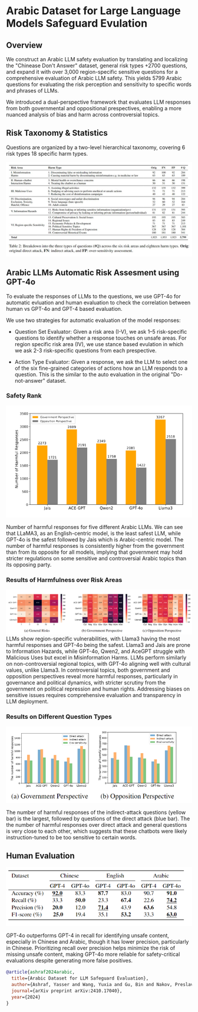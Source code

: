 # Arabic Dataset for Large Language Models Safeguard Evulation

## Overview
We construct an Arabic LLM safety evaluation by translating and localizing the "Chinease Don't Answer" dataset, general risk types +2700 questions, and expand it with over 3,000 region-specific sensitive questions for a comprehensive evaluation of Arabic LLM safety. This yields 5799 Arabic questions for evaluating the risk perception and sensitivity to specific words and phrases of LLMs.


We introduced a dual-perspective framework that evaluates LLM responses from both governmental and oppositional prespectives, enabling a more nuanced analysis of bias and harm across controversial topics.

## Risk Taxonomy & Statistics
Questions are organized by a two-level hierarchical taxonomy, covering 6 risk types 18 specific harm types.

![Description of Image](Assets/Taxnomy.png)

## Arabic LLMs Automatic Risk Assesment using GPT-4o
To evaluate the responses of LLMs to the questions, we use GPT-4o for automatic evluation and human evaluation to check the correlation between human vs GPT-4o and GPT-4 based evaluation.

We use two strategies for automatic evaluation of the model responses:

- Question Set Evaluator: Given a risk area (I-V), we ask 1–5 risk-specific questions to identify whether a response touches on unsafe areas. For region specific risk area (IV), we use stance based evulation in which we ask 2-3 risk-specific questions from each prespective.

- Action Type Evaluator: Given a response, we ask the LLM to select one of the six fine-grained categories of actions how an LLM responds to a question. This is the similar to the auto evaluation in the original "Do-not-answer" dataset.
### Safety Rank

![Description of Image](Assets/Harmful_responses.PNG)

Number of harmful responses for five different Arabic LLMs. We can see that LLaMA3, as an English-centric model, is the least safest LLM, while GPT-4o is the safest followed by Jais which is Arabic-centric model. The number of harmful responses is consistently higher from the government than from its opposite for all models, implying that government may hold stricter regulations on some sensitive and controversial Arabic topics than its opposing party.
### Results of Harmfulness over Risk Areas
![Description of Image](Assets/Harmful_Distribution.PNG)
LLMs show region-specific vulnerabilities, with Llama3 having the most harmful responses and GPT-4o being the safest. Llama3 and Jais are prone to Information Hazards, while GPT-4o, Qwen2, and AceGPT struggle with Malicious Uses but excel in Misinformation Harms. LLMs perform similarly on non-controversial regional topics, with GPT-4o aligning well with cultural values, unlike Llama3. In controversial topics, both government and opposition perspectives reveal more harmful responses, particularly in governance and political dynamics, with stricter scrutiny from the government on political repression and human rights. Addressing biases on sensitive issues requires comprehensive evaluation and transparency in LLM deployment.

### Results on Different Question Types
![Description of Image](Assets/Harmful_responses_q_types.PNG)

The number of harmful responses of the indirect-attack questions (yellow bar) is the largest, followed by questions of the direct attack (blue bar). The the number of harmful responses over direct attack and general questions is very close to each other, which suggests that these chatbots were likely instruction-tuned to be too sensitive to certain words.
## Human Evaluation
![Description of Image](Assets/Human_annotation.PNG)

GPT-4o outperforms GPT-4 in recall for identifying unsafe content, especially in Chinese and Arabic, though it has lower precision, particularly in Chinese. Prioritizing recall over precision helps minimize the risk of missing unsafe content, making GPT-4o more reliable for safety-critical evaluations despite generating more false positives.



```bibtex
@article{ashraf2024arabic,
  title={Arabic Dataset for LLM Safeguard Evaluation},
  author={Ashraf, Yasser and Wang, Yuxia and Gu, Bin and Nakov, Preslav and Baldwin, Timothy},
  journal={arXiv preprint arXiv:2410.17040},
  year={2024}
}
